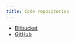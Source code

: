 ```yaml
---
title: Code repositories
---
```

- [Bitbucket](https://bitbucket.org/tanavamsikrishna/)
- [GitHub](https://github.com/tanavamsikrishna)
